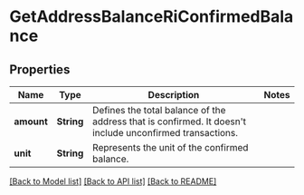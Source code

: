 # GetAddressBalanceRiConfirmedBalance

## Properties

Name | Type | Description | Notes
------------ | ------------- | ------------- | -------------
**amount** | **String** | Defines the total balance of the address that is confirmed. It doesn't include unconfirmed transactions. | 
**unit** | **String** | Represents the unit of the confirmed balance. | 

[[Back to Model list]](../README.md#documentation-for-models) [[Back to API list]](../README.md#documentation-for-api-endpoints) [[Back to README]](../README.md)


